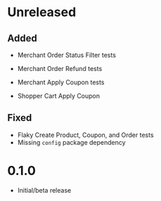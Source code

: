 # Unreleased

## Added
- Merchant Order Status Filter tests
- Merchant Order Refund tests
- Merchant Apply Coupon tests


- Shopper Cart Apply Coupon

## Fixed

- Flaky Create Product, Coupon, and Order tests
- Missing `config` package dependency

# 0.1.0

- Initial/beta release
